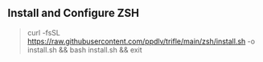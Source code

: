 ## Install and Configure ZSH
> curl -fsSL https://raw.githubusercontent.com/ppdlv/trifle/main/zsh/install.sh -o install.sh && bash install.sh && exit
